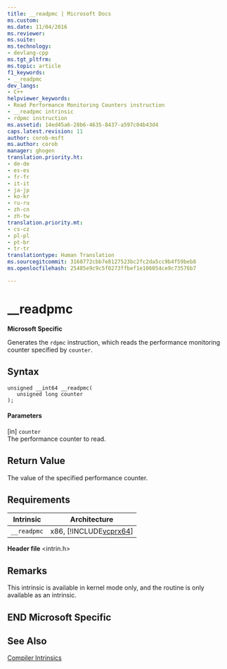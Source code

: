 ```yaml
---
title: __readpmc | Microsoft Docs
ms.custom: 
ms.date: 11/04/2016
ms.reviewer: 
ms.suite: 
ms.technology:
- devlang-cpp
ms.tgt_pltfrm: 
ms.topic: article
f1_keywords:
- __readpmc
dev_langs:
- C++
helpviewer_keywords:
- Read Performance Monitoring Counters instruction
- __readpmc intrinsic
- rdpmc instruction
ms.assetid: 14ed45a6-28b6-4635-8437-a597c04b43d4
caps.latest.revision: 11
author: corob-msft
ms.author: corob
manager: ghogen
translation.priority.ht:
- de-de
- es-es
- fr-fr
- it-it
- ja-jp
- ko-kr
- ru-ru
- zh-cn
- zh-tw
translation.priority.mt:
- cs-cz
- pl-pl
- pt-br
- tr-tr
translationtype: Human Translation
ms.sourcegitcommit: 3168772cbb7e8127523bc2fc2da5cc9b4f59beb8
ms.openlocfilehash: 25485e9c9c5f0273ffbef1e106054ce9c73576b7

---
```

# __readpmc
**Microsoft Specific**  
  
 Generates the `rdpmc` instruction, which reads the performance monitoring counter specified by `counter`.  
  
## Syntax  
  
```  
unsigned __int64 __readpmc(   
   unsigned long counter   
);  
```  
  
#### Parameters  
 [in] `counter`  
 The performance counter to read.  
  
## Return Value  
 The value of the specified performance counter.  
  
## Requirements  
  
|Intrinsic|Architecture|  
|---------------|------------------|  
|`__readpmc`|x86, [!INCLUDE[vcprx64](../assembler/inline/includes/vcprx64_md.md)]|  
  
 **Header file** \<intrin.h>  
  
## Remarks  
 This intrinsic is available in kernel mode only, and the routine is only available as an intrinsic.  
  
## END Microsoft Specific  
  
## See Also  
 [Compiler Intrinsics](../intrinsics/compiler-intrinsics.md)


<!--HONumber=Jan17_HO1-->


